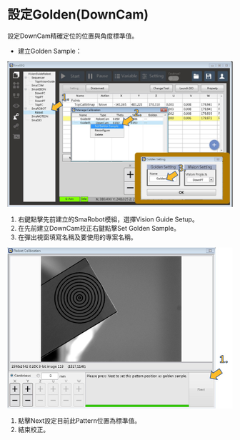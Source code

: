 # 設定Golden\(DownCam\)

設定DownCam精確定位的位置與角度標準值。

* 建立Golden Sample：

![&#x5EFA;&#x7ACB;Golden Sample Step 1](../../../../.gitbook/assets/she-ding-golden1.jpg)

1. 右鍵點擊先前建立的SmaRobot模組，選擇Vision Guide Setup。
2. 在先前建立DownCam校正右鍵點擊Set Golden Sample。
3. 在彈出視窗填寫名稱及要使用的專案名稱。

![&#x5EFA;&#x7ACB;Golden Sample&#x5B8C;&#x6210;](../../../../.gitbook/assets/she-ding-golden2.jpg)

1. 點擊Next設定目前此Pattern位置為標準值。
2. 結束校正。

